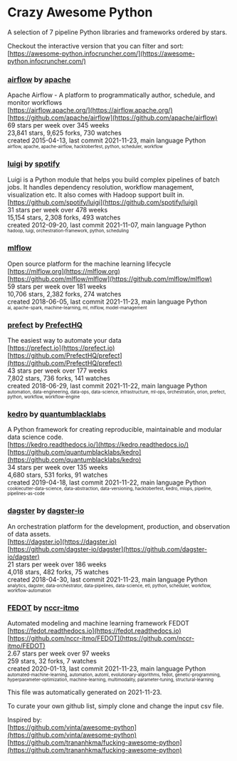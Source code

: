 # Crazy Awesome Python
A selection of 7 pipeline Python libraries and frameworks ordered by stars.  

Checkout the interactive version that you can filter and sort: 
[https://awesome-python.infocruncher.com/](https://awesome-python.infocruncher.com/)  


### [airflow](https://github.com/apache/airflow) by [apache](https://github.com/apache)  
Apache Airflow - A platform to programmatically author, schedule, and monitor workflows  
[https://airflow.apache.org/](https://airflow.apache.org/)  
[https://github.com/apache/airflow](https://github.com/apache/airflow)  
69 stars per week over 345 weeks  
23,841 stars, 9,625 forks, 730 watches  
created 2015-04-13, last commit 2021-11-23, main language Python  
<sub><sup>airflow, apache, apache-airflow, hacktoberfest, python, scheduler, workflow</sup></sub>


### [luigi](https://github.com/spotify/luigi) by [spotify](https://github.com/spotify)  
Luigi is a Python module that helps you build complex pipelines of batch jobs. It handles dependency resolution, workflow management, visualization etc. It also comes with Hadoop support built in.   
[https://github.com/spotify/luigi](https://github.com/spotify/luigi)  
31 stars per week over 478 weeks  
15,154 stars, 2,308 forks, 493 watches  
created 2012-09-20, last commit 2021-11-07, main language Python  
<sub><sup>hadoop, luigi, orchestration-framework, python, scheduling</sup></sub>


### [mlflow](https://github.com/mlflow/mlflow)  
Open source platform for the machine learning lifecycle  
[https://mlflow.org](https://mlflow.org)  
[https://github.com/mlflow/mlflow](https://github.com/mlflow/mlflow)  
59 stars per week over 181 weeks  
10,706 stars, 2,382 forks, 274 watches  
created 2018-06-05, last commit 2021-11-23, main language Python  
<sub><sup>ai, apache-spark, machine-learning, ml, mlflow, model-management</sup></sub>


### [prefect](https://github.com/PrefectHQ/prefect) by [PrefectHQ](https://github.com/PrefectHQ)  
The easiest way to automate your data  
[https://prefect.io](https://prefect.io)  
[https://github.com/PrefectHQ/prefect](https://github.com/PrefectHQ/prefect)  
43 stars per week over 177 weeks  
7,802 stars, 736 forks, 141 watches  
created 2018-06-29, last commit 2021-11-22, main language Python  
<sub><sup>automation, data-engineering, data-ops, data-science, infrastructure, ml-ops, orchestration, orion, prefect, python, workflow, workflow-engine</sup></sub>


### [kedro](https://github.com/quantumblacklabs/kedro) by [quantumblacklabs](https://github.com/quantumblacklabs)  
A Python framework for creating reproducible, maintainable and modular data science code.  
[https://kedro.readthedocs.io/](https://kedro.readthedocs.io/)  
[https://github.com/quantumblacklabs/kedro](https://github.com/quantumblacklabs/kedro)  
34 stars per week over 135 weeks  
4,680 stars, 531 forks, 91 watches  
created 2019-04-18, last commit 2021-11-22, main language Python  
<sub><sup>cookiecutter-data-science, data-abstraction, data-versioning, hacktoberfest, kedro, mlops, pipeline, pipelines-as-code</sup></sub>


### [dagster](https://github.com/dagster-io/dagster) by [dagster-io](https://github.com/dagster-io)  
An orchestration platform for the development, production, and observation of data assets.  
[https://dagster.io](https://dagster.io)  
[https://github.com/dagster-io/dagster](https://github.com/dagster-io/dagster)  
21 stars per week over 186 weeks  
4,018 stars, 482 forks, 75 watches  
created 2018-04-30, last commit 2021-11-23, main language Python  
<sub><sup>analytics, dagster, data-orchestrator, data-pipelines, data-science, etl, python, scheduler, workflow, workflow-automation</sup></sub>


### [FEDOT](https://github.com/nccr-itmo/FEDOT) by [nccr-itmo](https://github.com/nccr-itmo)  
Automated modeling and machine learning framework FEDOT  
[https://fedot.readthedocs.io](https://fedot.readthedocs.io)  
[https://github.com/nccr-itmo/FEDOT](https://github.com/nccr-itmo/FEDOT)  
2.67 stars per week over 97 weeks  
259 stars, 32 forks, 7 watches  
created 2020-01-13, last commit 2021-11-23, main language Python  
<sub><sup>automated-machine-learning, automation, automl, evolutionary-algorithms, fedot, genetic-programming, hyperparameter-optimization, machine-learning, multimodality, parameter-tuning, structural-learning</sup></sub>


This file was automatically generated on 2021-11-23.  

To curate your own github list, simply clone and change the input csv file.  

Inspired by:  
[https://github.com/vinta/awesome-python](https://github.com/vinta/awesome-python)  
[https://github.com/trananhkma/fucking-awesome-python](https://github.com/trananhkma/fucking-awesome-python)  